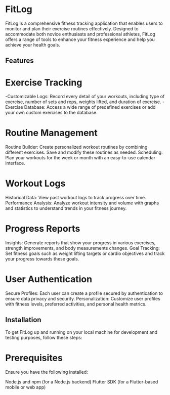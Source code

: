 # FitLog
FitLog is a comprehensive fitness tracking application that enables users to monitor and plan their exercise routines effectively. Designed to accommodate both novice enthusiasts and professional athletes, FitLog offers a range of tools to enhance your fitness experience and help you achieve your health goals.

## Features

# Exercise Tracking
-Customizable Logs: Record every detail of your workouts, including type of exercise, number of sets and reps, weights lifted, and duration of exercise.
-Exercise Database: Access a wide range of predefined exercises or add your own custom exercises to the database.

# Routine Management
Routine Builder: Create personalized workout routines by combining different exercises. Save and modify these routines as needed.
Scheduling: Plan your workouts for the week or month with an easy-to-use calendar interface.

# Workout Logs
Historical Data: View past workout logs to track progress over time.
Performance Analysis: Analyze workout intensity and volume with graphs and statistics to understand trends in your fitness journey.

# Progress Reports
Insights: Generate reports that show your progress in various exercises, strength improvements, and body measurements changes.
Goal Tracking: Set fitness goals such as weight lifting targets or cardio objectives and track your progress towards these goals.

# User Authentication
Secure Profiles: Each user can create a profile secured by authentication to ensure data privacy and security.
Personalization: Customize user profiles with fitness levels, preferred activities, and personal health metrics.

## Installation
To get FitLog up and running on your local machine for development and testing purposes, follow these steps:

# Prerequisites
Ensure you have the following installed:

Node.js and npm (for a Node.js backend)
Flutter SDK (for a Flutter-based mobile or web app)
